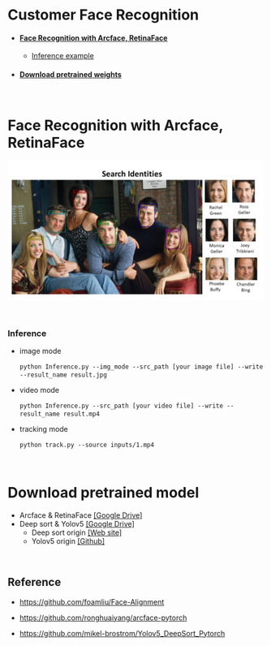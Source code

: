 # Customer Face Recognition

- #### [Face Recognition with Arcface, RetinaFace](#face-recognition-with-arcface-retinaface)
  - [Inference example](#inference)

- #### [Download pretrained weights](#download-pretrained-model)

<br>

# Face Recognition with Arcface, RetinaFace 

![](https://github.com/Songminkee/Customer_face_recognition/blob/master/fig/demo.jpg)



<br>

### Inference

- image mode

  ```
  python Inference.py --img_mode --src_path [your image file] --write --result_name result.jpg
  ```

- video mode

  ```
  python Inference.py --src_path [your video file] --write --result_name result.mp4
  ```

- tracking mode

  ```
  python track.py --source inputs/1.mp4
  ```

<br>

# Download pretrained model

- Arcface & RetinaFace [[Google Drive]](https://drive.google.com/file/d/1-jjGFn6uoDHOl0OdIbOGYumgPjcRinIZ/view?usp=sharing)
- Deep sort & Yolov5 [[Google Drive]](https://drive.google.com/file/d/1wfyin2t_3kFFj2ENbJxDlLVPTUUr0EEe/view?usp=sharing)
  - Deep sort origin [[Web site]](https://drive.google.com/drive/folders/1xhG0kRH1EX5B9_Iz8gQJb7UNnn_riXi6)
  - Yolov5 origin [[Github]](https://github.com/ultralytics/yolov5/releases)

<br>

## Reference

- https://github.com/foamliu/Face-Alignment

- https://github.com/ronghuaiyang/arcface-pytorch

- https://github.com/mikel-brostrom/Yolov5_DeepSort_Pytorch
